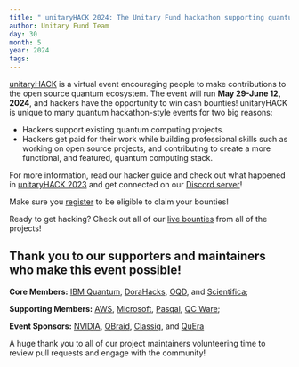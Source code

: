```yaml
---
title: " unitaryHACK 2024: The Unitary Fund hackathon supporting quantum open source projects is happening now! "
author: Unitary Fund Team
day: 30
month: 5
year: 2024
tags: 
---
```


[unitaryHACK](https://unitaryhack.dev/) is a virtual event encouraging people to make contributions to the open source quantum ecosystem. The event will run **May 29-June 12, 2024**, and hackers have the opportunity to win cash bounties! unitaryHACK is unique to many quantum hackathon-style events for two big reasons:

- Hackers support existing quantum computing projects. 
- Hackers get paid for their work while building professional skills such as working on open source projects, and contributing to create a more functional, and featured, quantum computing stack.

For more information, read our hacker guide and check out what happened in [unitaryHACK 2023](https://unitary.fund/posts/unitaryhack_wrap/) and get connected on our [Discord server](http://discord.unitary.fund)!

Make sure you [register](https://unitaryhack.dev/register/) to be eligible to claim your bounties!

Ready to get hacking? Check out all of our [live bounties](https://unitaryhack.dev/bounties/) from all of the projects! 

## Thank you to our supporters and maintainers who make this event possible!  

**Core Members:** [IBM Quantum](https://www.ibm.com/quantum), [DoraHacks](https://dorahacks.io/), [OQD](https://openquantumdesign.org/), and [Scientifica](https://www.scientifica.vc/); 

**Supporting Members:** [AWS](https://aws.amazon.com/braket/), [Microsoft](https://www.microsoft.com/), [Pasqal](https://www.pasqal.com/), [QC Ware](https://www.qcware.com/);

**Event Sponsors:** [NVIDIA](https://www.nvidia.com/en-us/), [QBraid](https://www.qbraid.com/), [Classiq](https://www.classiq.io/), and [QuEra](https://www.quera.com/)

 A huge thank you to all of our project maintainers volunteering time to review pull requests and engage with the community!


